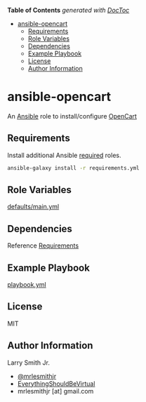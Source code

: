 <!-- START doctoc generated TOC please keep comment here to allow auto update -->
<!-- DON'T EDIT THIS SECTION, INSTEAD RE-RUN doctoc TO UPDATE -->
**Table of Contents**  *generated with [DocToc](https://github.com/thlorenz/doctoc)*

- [ansible-opencart](#ansible-opencart)
  - [Requirements](#requirements)
  - [Role Variables](#role-variables)
  - [Dependencies](#dependencies)
  - [Example Playbook](#example-playbook)
  - [License](#license)
  - [Author Information](#author-information)

<!-- END doctoc generated TOC please keep comment here to allow auto update -->

# ansible-opencart

An [Ansible](https://www.ansible.com) role to install/configure [OpenCart](https://www.opencart.com/)

## Requirements

Install additional Ansible [required](requirements.yml) roles.

```bash
ansible-galaxy install -r requirements.yml
```

## Role Variables

[defaults/main.yml](defaults/main.yml)

## Dependencies

Reference [Requirements](#requirements)

## Example Playbook

[playbook.yml](playbook.yml)

## License

MIT

## Author Information

Larry Smith Jr.

-   [@mrlesmithjr](https://www.twitter.com/mrlesmithjr)
-   [EverythingShouldBeVirtual](http://everythingshouldbevirtual.com)
-   mrlesmithjr [at] gmail.com
